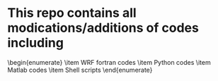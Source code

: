 # This repo contains all modications/additions of codes including
\begin{enumerate}
\item WRF fortran codes
\item Python codes
\item Matlab codes
\item Shell scripts
\end{enumerate}

